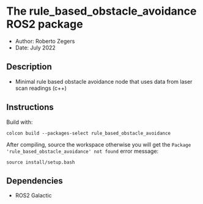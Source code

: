# The rule_based_obstacle_avoidance ROS2 package

- Author: Roberto Zegers
- Date: July 2022

## Description

- Minimal rule based obstacle avoidance node that uses data from laser scan readings (c++)

## Instructions

Build with:  

`colcon build --packages-select rule_based_obstacle_avoidance`  

After compiling, source the workspace otherwise you will get the `Package 'rule_based_obstacle_avoidance' not found` error message:  

`source install/setup.bash`  


## Dependencies
- ROS2 Galactic  